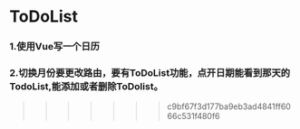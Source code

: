 # ToDoList
### 1.使用Vue写一个日历
### 2.切换月份要更改路由，要有ToDoList功能，点开日期能看到那天的TodoList,能添加或者删除ToDolist。
>>>>>>> c9bf67f3d177ba9eb3ad4841ff6066c531f480f6
